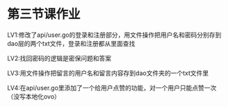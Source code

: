 # 第三节课作业

LV1:修改了api/user.go的登录和注册部分，用文件操作把用户名和密码分别存到dao层的两个txt文件，登录和注册都从里面查找

LV2:找回密码的逻辑是密保问题和答案

LV3:用文件操作把留言的用户名和留言内容存到dao文件夹的一个txt文件里

LV4:在api/user.go里添加了一个给用户点赞的功能，对一个用户只能点赞一次（没写本地化ovo）